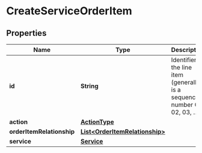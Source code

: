 # CreateServiceOrderItem

## Properties
Name | Type | Description | Notes
------------ | ------------- | ------------- | -------------
**id** | **String** | Identifier of the line item (generally it is a sequence number 01, 02, 03, …) | 
**action** | [**ActionType**](ActionType.md) |  |  [optional]
**orderItemRelationship** | [**List&lt;OrderItemRelationship&gt;**](OrderItemRelationship.md) |  |  [optional]
**service** | [**Service**](Service.md) |  | 
